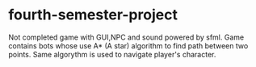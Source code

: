 # fourth-semester-project
Not completed game with GUI,NPC and sound powered by sfml. 
Game contains bots whose use A* (A star) algorithm to find path between two points.
Same algorythm is used to navigate player's character.
